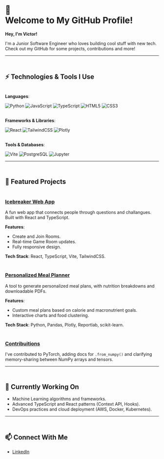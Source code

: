 # 👾<br>**Welcome to My GitHub Profile!**

**Hey, I'm Victor!**
  
I'm a Junior Software Engineer who loves building cool stuff with new tech.<br >Check out my GitHub for some projects, contributions and more!

---

## <br> ⚡ **Technologies & Tools I Use**

<br>**Languages**:  
 
![Python](https://img.shields.io/badge/Python-3776AB?style=for-the-badge&logo=python&logoColor=white) ![JavaScript](https://img.shields.io/badge/JavaScript-F7DF1E?style=for-the-badge&logo=javascript&logoColor=black) ![TypeScript](https://img.shields.io/badge/TypeScript-007ACC?style=for-the-badge&logo=typescript&logoColor=white) ![HTML5](https://img.shields.io/badge/HTML5-E34F26?style=for-the-badge&logo=html5&logoColor=white) ![CSS3](https://img.shields.io/badge/CSS3-1572B6?style=for-the-badge&logo=css3&logoColor=white)  

<br>**Frameworks & Libraries**:  
 
![React](https://img.shields.io/badge/React-61DAFB?style=for-the-badge&logo=react&logoColor=black) ![TailwindCSS](https://img.shields.io/badge/TailwindCSS-06B6D4?style=for-the-badge&logo=tailwind-css&logoColor=white) ![Plotly](https://img.shields.io/badge/Plotly-3F4C5B?style=for-the-badge&logo=plotly&logoColor=white)

<br>**Tools & Databases**:  
 
![Vite](https://img.shields.io/badge/Vite-646CFF?style=for-the-badge&logo=vite&logoColor=white) ![PostgreSQL](https://img.shields.io/badge/PostgreSQL-336791?style=for-the-badge&logo=postgresql&logoColor=white) ![Jupyter](https://img.shields.io/badge/Jupyter-F37626?style=for-the-badge&logo=jupyter&logoColor=white)

---

## <br> 🌟 **Featured Projects**
   
### <br>[Icebreaker Web App](https://github.com/aguilar-victor/icebreaker)  
A fun web app that connects people through questions and challangues. Built with React and TypeScript.

**Features**:
- Create and Join Rooms.
- Real-time Game Room updates.
- Fully responsive design.

**Tech Stack**: React, TypeScript, Vite, TailwindCSS.
     
### <br> [Personalized Meal Planner](https://github.com/aguilar-victor/mealplanner)  
 A tool to generate personalized meal plans, with nutrition breakdowns and downloadable PDFs.

**Features**:
- Custom meal plans based on calorie and macronutrient goals.
- Interactive charts and food clustering.

**Tech Stack**: Python, Pandas, Plotly, Reportlab, scikit-learn.
   
### <br> [Contribuitions](https://github.com/aguilar-victor/docs)  

I've contributed to PyTorch, adding docs for `.from_numpy()` and clarifying memory-sharing between NumPy arrays and tensors.

---

## <br> 🔭 **Currently Working On**

- Machine Learning algorithms and frameworks.   
- Advanced TypeScript and React patterns (Context API, Hooks).   
- DevOps practices and cloud deployment (AWS, Docker, Kubernetes).   

---

## <br> 📫 **Connect With Me**

- [LinkedIn](https://www.linkedin.com/in/ag-victor)
